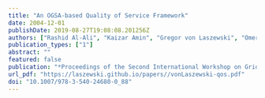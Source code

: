 ```yaml
---
title: "An OGSA-based Quality of Service Framework"
date: 2004-12-01
publishDate: 2019-08-27T19:08:08.201256Z
authors: ["Rashid Al-Ali", "Kaizar Amin", "Gregor von Laszewski", "Omer Rana", "David Walker"]
publication_types: ["1"]
abstract: ""
featured: false
publication: "*Proceedings of the Second International Workshop on Grid and Cooperative Computing (GCC2003)*"
url_pdf: "https://laszewski.github.io/papers//vonLaszewski-qos.pdf"
doi: "10.1007/978-3-540-24680-0_88"
---
```


